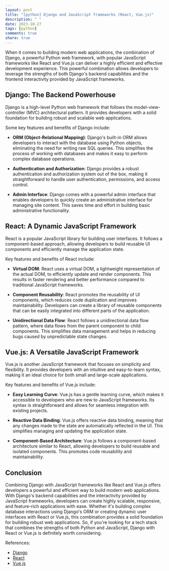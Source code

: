 ```yaml
---
layout: post
title: "[python] Django and JavaScript frameworks (React, Vue.js)"
description: " "
date: 2023-10-27
tags: [python]
comments: true
share: true
---
```


When it comes to building modern web applications, the combination of Django, a powerful Python web framework, with popular JavaScript frameworks like React and Vue.js can deliver a highly efficient and effective development experience. This powerful combination allows developers to leverage the strengths of both Django's backend capabilities and the frontend interactivity provided by JavaScript frameworks.

## Django: The Backend Powerhouse

Django is a high-level Python web framework that follows the model-view-controller (MVC) architectural pattern. It provides developers with a solid foundation for building robust and scalable web applications.

Some key features and benefits of Django include:

- **ORM (Object-Relational Mapping)**: Django's built-in ORM allows developers to interact with the database using Python objects, eliminating the need for writing raw SQL queries. This simplifies the process of working with databases and makes it easy to perform complex database operations.

- **Authentication and Authorization**: Django provides a robust authentication and authorization system out of the box, making it straightforward to handle user authentication, permissions, and access control.

- **Admin Interface**: Django comes with a powerful admin interface that enables developers to quickly create an administrative interface for managing site content. This saves time and effort in building basic administrative functionality.

## React: A Dynamic JavaScript Framework

React is a popular JavaScript library for building user interfaces. It follows a component-based approach, allowing developers to build reusable UI components and efficiently manage the application state.

Key features and benefits of React include:

- **Virtual DOM**: React uses a virtual DOM, a lightweight representation of the actual DOM, to efficiently update and render components. This results in faster rendering and better performance compared to traditional JavaScript frameworks.

- **Component Reusability**: React promotes the reusability of UI components, which reduces code duplication and improves maintainability. Developers can create a library of reusable components that can be easily integrated into different parts of the application.

- **Unidirectional Data Flow**: React follows a unidirectional data flow pattern, where data flows from the parent component to child components. This simplifies data management and helps in reducing bugs caused by unpredictable state changes.

## Vue.js: A Versatile JavaScript Framework

Vue.js is another JavaScript framework that focuses on simplicity and flexibility. It provides developers with an intuitive and easy-to-learn syntax, making it an ideal choice for both small and large-scale applications.

Key features and benefits of Vue.js include:

- **Easy Learning Curve**: Vue.js has a gentle learning curve, which makes it accessible to developers who are new to JavaScript frameworks. Its syntax is straightforward and allows for seamless integration with existing projects.

- **Reactive Data Binding**: Vue.js offers reactive data binding, meaning that any changes made to the state are automatically reflected in the UI. This simplifies managing and updating the application state.

- **Component-Based Architecture**: Vue.js follows a component-based architecture similar to React, allowing developers to build reusable and isolated components. This promotes code reusability and maintainability.

## Conclusion

Combining Django with JavaScript frameworks like React and Vue.js offers developers a powerful and efficient way to build modern web applications. With Django's backend capabilities and the interactivity provided by JavaScript frameworks, developers can create highly scalable, responsive, and feature-rich applications with ease. Whether it's building complex database interactions using Django's ORM or creating dynamic user interfaces with React or Vue.js, this combination provides a solid foundation for building robust web applications. So, if you're looking for a tech stack that combines the strengths of both Python and JavaScript, Django with React or Vue.js is definitely worth considering.

References:

- [Django](https://www.djangoproject.com/)
- [React](https://reactjs.org/)
- [Vue.js](https://vuejs.org/)